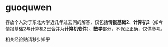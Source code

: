 # guoquwen
存放个人对于东北大学近几年过去问的解答，仅包括**情报基础2**、**计算机2**（如今情报基础2与计算机2已合并为**计算机软件**）、**数学**部分，不保证正确，仅供参考。

相关经验贴请移步知乎
